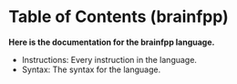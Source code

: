 # Table of Contents (brainfpp)

**Here is the documentation for the brainfpp language.**

- Instructions: Every instruction in the language.
- Syntax: The syntax for the language.